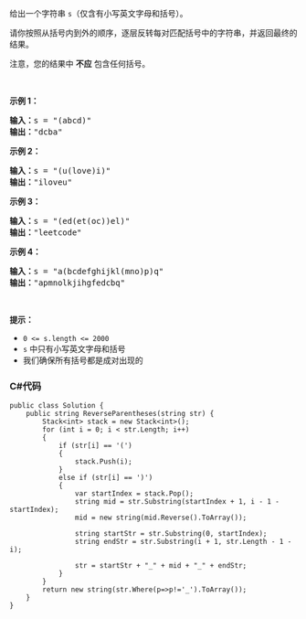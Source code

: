 <p>给出一个字符串&nbsp;<code>s</code>（仅含有小写英文字母和括号）。</p>

<p>请你按照从括号内到外的顺序，逐层反转每对匹配括号中的字符串，并返回最终的结果。</p>

<p>注意，您的结果中 <strong>不应</strong> 包含任何括号。</p>

<p>&nbsp;</p>

<p><strong>示例 1：</strong></p>

<pre><strong>输入：</strong>s = &quot;(abcd)&quot;
<strong>输出：</strong>&quot;dcba&quot;
</pre>

<p><strong>示例 2：</strong></p>

<pre><strong>输入：</strong>s = &quot;(u(love)i)&quot;
<strong>输出：</strong>&quot;iloveu&quot;
</pre>

<p><strong>示例 3：</strong></p>

<pre><strong>输入：</strong>s = &quot;(ed(et(oc))el)&quot;
<strong>输出：</strong>&quot;leetcode&quot;
</pre>

<p><strong>示例 4：</strong></p>

<pre><strong>输入：</strong>s = &quot;a(bcdefghijkl(mno)p)q&quot;
<strong>输出：</strong>&quot;apmnolkjihgfedcbq&quot;
</pre>

<p>&nbsp;</p>

<p><strong>提示：</strong></p>

<ul>
	<li><code>0 &lt;= s.length &lt;= 2000</code></li>
	<li><code>s</code> 中只有小写英文字母和括号</li>
	<li>我们确保所有括号都是成对出现的</li>
</ul>

### C#代码

```
public class Solution {
    public string ReverseParentheses(string str) {
        Stack<int> stack = new Stack<int>();
        for (int i = 0; i < str.Length; i++)
        {
            if (str[i] == '(')
            {
                stack.Push(i);
            }
            else if (str[i] == ')')
            {
                var startIndex = stack.Pop();
                string mid = str.Substring(startIndex + 1, i - 1 - startIndex);
                mid = new string(mid.Reverse().ToArray());

                string startStr = str.Substring(0, startIndex);
                string endStr = str.Substring(i + 1, str.Length - 1 - i);

                str = startStr + "_" + mid + "_" + endStr;
            }
        }
        return new string(str.Where(p=>p!='_').ToArray());        
    }
}
```